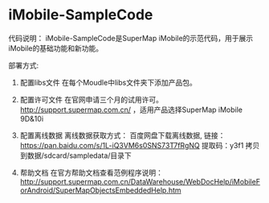 # iMobile-SampleCode
代码说明：
iMobile-SampleCode是SuperMap iMobile的示范代码，用于展示iMobile的基础功能和新功能。

部署方式:
1. 配置libs文件
在每个Moudle中libs文件夹下添加产品包。

2. 配置许可文件 
在官网申请三个月的试用许可。http://support.supermap.com.cn/ ，适用产品选择SuperMap iMobile 9D&10i

3. 配置离线数据
离线数据获取方式： 百度网盘下载离线数据, 链接：https://pan.baidu.com/s/1L-iQ3VM6s0SNS73T7fRgNQ 提取码：y3f1
拷贝到数据/sdcard/sampledata/目录下

4. 帮助文档
在官方帮助文档查看范例程序说明： http://support.supermap.com.cn/DataWarehouse/WebDocHelp/iMobileForAndroid/SuperMapObjectsEmbeddedHelp.htm

